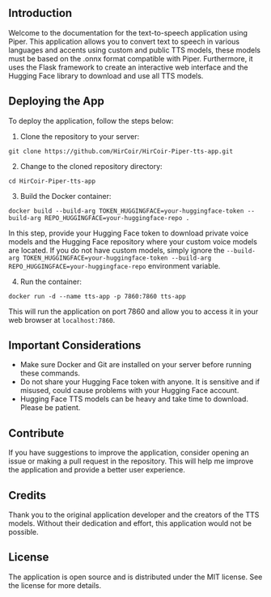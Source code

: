  ## Introduction

Welcome to the documentation for the text-to-speech application using Piper. This application allows you to convert text to speech in various languages and accents using custom and public TTS models, these models must be based on the .onnx format compatible with Piper. Furthermore, it uses the Flask framework to create an interactive web interface and the Hugging Face library to download and use all TTS models.

## Deploying the App

To deploy the application, follow the steps below:

1. Clone the repository to your server:

```
git clone https://github.com/HirCoir/HirCoir-Piper-tts-app.git
```

2. Change to the cloned repository directory:

```
cd HirCoir-Piper-tts-app
```

3. Build the Docker container:

```
docker build --build-arg TOKEN_HUGGINGFACE=your-huggingface-token --build-arg REPO_HUGGINGFACE=your-huggingface-repo .
```

In this step, provide your Hugging Face token to download private voice models and the Hugging Face repository where your custom voice models are located. If you do not have custom models, simply ignore the `--build-arg TOKEN_HUGGINGFACE=your-huggingface-token --build-arg REPO_HUGGINGFACE=your-huggingface-repo` environment variable.

4. Run the container:

```
docker run -d --name tts-app -p 7860:7860 tts-app
```

This will run the application on port 7860 and allow you to access it in your web browser at `localhost:7860`.

## Important Considerations

- Make sure Docker and Git are installed on your server before running these commands.
- Do not share your Hugging Face token with anyone. It is sensitive and if misused, could cause problems with your Hugging Face account.
- Hugging Face TTS models can be heavy and take time to download. Please be patient.

## Contribute

If you have suggestions to improve the application, consider opening an issue or making a pull request in the repository. This will help me improve the application and provide a better user experience.

## Credits

Thank you to the original application developer and the creators of the TTS models. Without their dedication and effort, this application would not be possible.

## License

The application is open source and is distributed under the MIT license. See the license for more details.
